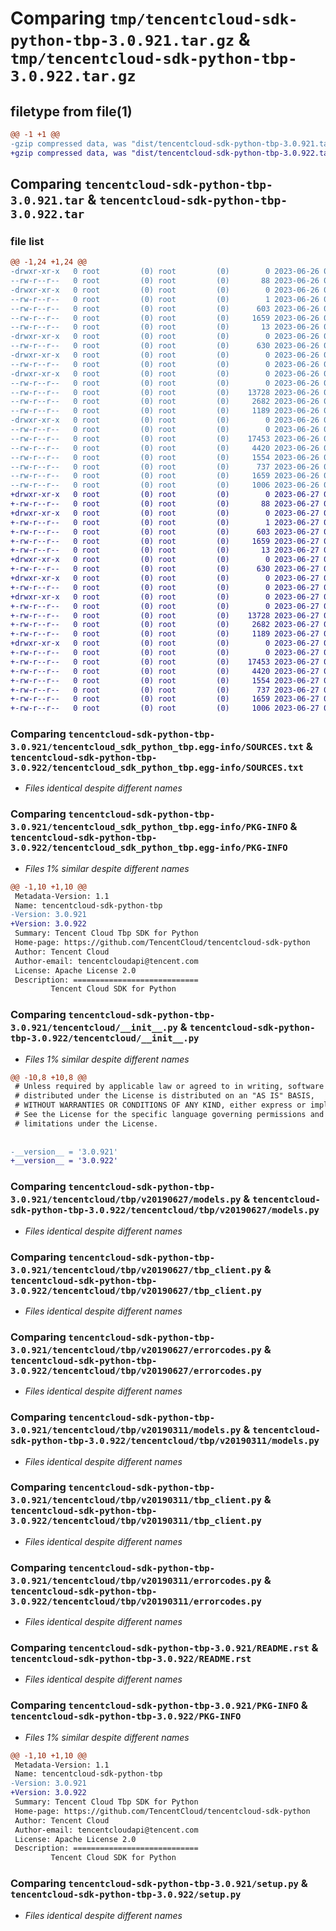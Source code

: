 # Comparing `tmp/tencentcloud-sdk-python-tbp-3.0.921.tar.gz` & `tmp/tencentcloud-sdk-python-tbp-3.0.922.tar.gz`

## filetype from file(1)

```diff
@@ -1 +1 @@
-gzip compressed data, was "dist/tencentcloud-sdk-python-tbp-3.0.921.tar", last modified: Mon Jun 26 00:33:06 2023, max compression
+gzip compressed data, was "dist/tencentcloud-sdk-python-tbp-3.0.922.tar", last modified: Tue Jun 27 00:33:23 2023, max compression
```

## Comparing `tencentcloud-sdk-python-tbp-3.0.921.tar` & `tencentcloud-sdk-python-tbp-3.0.922.tar`

### file list

```diff
@@ -1,24 +1,24 @@
-drwxr-xr-x   0 root         (0) root         (0)        0 2023-06-26 00:33:06.000000 tencentcloud-sdk-python-tbp-3.0.921/
--rw-r--r--   0 root         (0) root         (0)       88 2023-06-26 00:33:06.000000 tencentcloud-sdk-python-tbp-3.0.921/setup.cfg
-drwxr-xr-x   0 root         (0) root         (0)        0 2023-06-26 00:33:06.000000 tencentcloud-sdk-python-tbp-3.0.921/tencentcloud_sdk_python_tbp.egg-info/
--rw-r--r--   0 root         (0) root         (0)        1 2023-06-26 00:33:06.000000 tencentcloud-sdk-python-tbp-3.0.921/tencentcloud_sdk_python_tbp.egg-info/dependency_links.txt
--rw-r--r--   0 root         (0) root         (0)      603 2023-06-26 00:33:06.000000 tencentcloud-sdk-python-tbp-3.0.921/tencentcloud_sdk_python_tbp.egg-info/SOURCES.txt
--rw-r--r--   0 root         (0) root         (0)     1659 2023-06-26 00:33:06.000000 tencentcloud-sdk-python-tbp-3.0.921/tencentcloud_sdk_python_tbp.egg-info/PKG-INFO
--rw-r--r--   0 root         (0) root         (0)       13 2023-06-26 00:33:06.000000 tencentcloud-sdk-python-tbp-3.0.921/tencentcloud_sdk_python_tbp.egg-info/top_level.txt
-drwxr-xr-x   0 root         (0) root         (0)        0 2023-06-26 00:33:06.000000 tencentcloud-sdk-python-tbp-3.0.921/tencentcloud/
--rw-r--r--   0 root         (0) root         (0)      630 2023-06-26 00:33:06.000000 tencentcloud-sdk-python-tbp-3.0.921/tencentcloud/__init__.py
-drwxr-xr-x   0 root         (0) root         (0)        0 2023-06-26 00:33:06.000000 tencentcloud-sdk-python-tbp-3.0.921/tencentcloud/tbp/
--rw-r--r--   0 root         (0) root         (0)        0 2023-06-26 00:33:06.000000 tencentcloud-sdk-python-tbp-3.0.921/tencentcloud/tbp/__init__.py
-drwxr-xr-x   0 root         (0) root         (0)        0 2023-06-26 00:33:06.000000 tencentcloud-sdk-python-tbp-3.0.921/tencentcloud/tbp/v20190627/
--rw-r--r--   0 root         (0) root         (0)        0 2023-06-26 00:33:06.000000 tencentcloud-sdk-python-tbp-3.0.921/tencentcloud/tbp/v20190627/__init__.py
--rw-r--r--   0 root         (0) root         (0)    13728 2023-06-26 00:33:06.000000 tencentcloud-sdk-python-tbp-3.0.921/tencentcloud/tbp/v20190627/models.py
--rw-r--r--   0 root         (0) root         (0)     2682 2023-06-26 00:33:06.000000 tencentcloud-sdk-python-tbp-3.0.921/tencentcloud/tbp/v20190627/tbp_client.py
--rw-r--r--   0 root         (0) root         (0)     1189 2023-06-26 00:33:06.000000 tencentcloud-sdk-python-tbp-3.0.921/tencentcloud/tbp/v20190627/errorcodes.py
-drwxr-xr-x   0 root         (0) root         (0)        0 2023-06-26 00:33:06.000000 tencentcloud-sdk-python-tbp-3.0.921/tencentcloud/tbp/v20190311/
--rw-r--r--   0 root         (0) root         (0)        0 2023-06-26 00:33:06.000000 tencentcloud-sdk-python-tbp-3.0.921/tencentcloud/tbp/v20190311/__init__.py
--rw-r--r--   0 root         (0) root         (0)    17453 2023-06-26 00:33:06.000000 tencentcloud-sdk-python-tbp-3.0.921/tencentcloud/tbp/v20190311/models.py
--rw-r--r--   0 root         (0) root         (0)     4420 2023-06-26 00:33:06.000000 tencentcloud-sdk-python-tbp-3.0.921/tencentcloud/tbp/v20190311/tbp_client.py
--rw-r--r--   0 root         (0) root         (0)     1554 2023-06-26 00:33:06.000000 tencentcloud-sdk-python-tbp-3.0.921/tencentcloud/tbp/v20190311/errorcodes.py
--rw-r--r--   0 root         (0) root         (0)      737 2023-06-26 00:33:06.000000 tencentcloud-sdk-python-tbp-3.0.921/README.rst
--rw-r--r--   0 root         (0) root         (0)     1659 2023-06-26 00:33:06.000000 tencentcloud-sdk-python-tbp-3.0.921/PKG-INFO
--rw-r--r--   0 root         (0) root         (0)     1006 2023-06-26 00:33:06.000000 tencentcloud-sdk-python-tbp-3.0.921/setup.py
+drwxr-xr-x   0 root         (0) root         (0)        0 2023-06-27 00:33:23.000000 tencentcloud-sdk-python-tbp-3.0.922/
+-rw-r--r--   0 root         (0) root         (0)       88 2023-06-27 00:33:23.000000 tencentcloud-sdk-python-tbp-3.0.922/setup.cfg
+drwxr-xr-x   0 root         (0) root         (0)        0 2023-06-27 00:33:23.000000 tencentcloud-sdk-python-tbp-3.0.922/tencentcloud_sdk_python_tbp.egg-info/
+-rw-r--r--   0 root         (0) root         (0)        1 2023-06-27 00:33:23.000000 tencentcloud-sdk-python-tbp-3.0.922/tencentcloud_sdk_python_tbp.egg-info/dependency_links.txt
+-rw-r--r--   0 root         (0) root         (0)      603 2023-06-27 00:33:23.000000 tencentcloud-sdk-python-tbp-3.0.922/tencentcloud_sdk_python_tbp.egg-info/SOURCES.txt
+-rw-r--r--   0 root         (0) root         (0)     1659 2023-06-27 00:33:23.000000 tencentcloud-sdk-python-tbp-3.0.922/tencentcloud_sdk_python_tbp.egg-info/PKG-INFO
+-rw-r--r--   0 root         (0) root         (0)       13 2023-06-27 00:33:23.000000 tencentcloud-sdk-python-tbp-3.0.922/tencentcloud_sdk_python_tbp.egg-info/top_level.txt
+drwxr-xr-x   0 root         (0) root         (0)        0 2023-06-27 00:33:23.000000 tencentcloud-sdk-python-tbp-3.0.922/tencentcloud/
+-rw-r--r--   0 root         (0) root         (0)      630 2023-06-27 00:33:23.000000 tencentcloud-sdk-python-tbp-3.0.922/tencentcloud/__init__.py
+drwxr-xr-x   0 root         (0) root         (0)        0 2023-06-27 00:33:23.000000 tencentcloud-sdk-python-tbp-3.0.922/tencentcloud/tbp/
+-rw-r--r--   0 root         (0) root         (0)        0 2023-06-27 00:33:23.000000 tencentcloud-sdk-python-tbp-3.0.922/tencentcloud/tbp/__init__.py
+drwxr-xr-x   0 root         (0) root         (0)        0 2023-06-27 00:33:23.000000 tencentcloud-sdk-python-tbp-3.0.922/tencentcloud/tbp/v20190627/
+-rw-r--r--   0 root         (0) root         (0)        0 2023-06-27 00:33:23.000000 tencentcloud-sdk-python-tbp-3.0.922/tencentcloud/tbp/v20190627/__init__.py
+-rw-r--r--   0 root         (0) root         (0)    13728 2023-06-27 00:33:23.000000 tencentcloud-sdk-python-tbp-3.0.922/tencentcloud/tbp/v20190627/models.py
+-rw-r--r--   0 root         (0) root         (0)     2682 2023-06-27 00:33:23.000000 tencentcloud-sdk-python-tbp-3.0.922/tencentcloud/tbp/v20190627/tbp_client.py
+-rw-r--r--   0 root         (0) root         (0)     1189 2023-06-27 00:33:23.000000 tencentcloud-sdk-python-tbp-3.0.922/tencentcloud/tbp/v20190627/errorcodes.py
+drwxr-xr-x   0 root         (0) root         (0)        0 2023-06-27 00:33:23.000000 tencentcloud-sdk-python-tbp-3.0.922/tencentcloud/tbp/v20190311/
+-rw-r--r--   0 root         (0) root         (0)        0 2023-06-27 00:33:23.000000 tencentcloud-sdk-python-tbp-3.0.922/tencentcloud/tbp/v20190311/__init__.py
+-rw-r--r--   0 root         (0) root         (0)    17453 2023-06-27 00:33:23.000000 tencentcloud-sdk-python-tbp-3.0.922/tencentcloud/tbp/v20190311/models.py
+-rw-r--r--   0 root         (0) root         (0)     4420 2023-06-27 00:33:23.000000 tencentcloud-sdk-python-tbp-3.0.922/tencentcloud/tbp/v20190311/tbp_client.py
+-rw-r--r--   0 root         (0) root         (0)     1554 2023-06-27 00:33:23.000000 tencentcloud-sdk-python-tbp-3.0.922/tencentcloud/tbp/v20190311/errorcodes.py
+-rw-r--r--   0 root         (0) root         (0)      737 2023-06-27 00:33:23.000000 tencentcloud-sdk-python-tbp-3.0.922/README.rst
+-rw-r--r--   0 root         (0) root         (0)     1659 2023-06-27 00:33:23.000000 tencentcloud-sdk-python-tbp-3.0.922/PKG-INFO
+-rw-r--r--   0 root         (0) root         (0)     1006 2023-06-27 00:33:23.000000 tencentcloud-sdk-python-tbp-3.0.922/setup.py
```

### Comparing `tencentcloud-sdk-python-tbp-3.0.921/tencentcloud_sdk_python_tbp.egg-info/SOURCES.txt` & `tencentcloud-sdk-python-tbp-3.0.922/tencentcloud_sdk_python_tbp.egg-info/SOURCES.txt`

 * *Files identical despite different names*

### Comparing `tencentcloud-sdk-python-tbp-3.0.921/tencentcloud_sdk_python_tbp.egg-info/PKG-INFO` & `tencentcloud-sdk-python-tbp-3.0.922/tencentcloud_sdk_python_tbp.egg-info/PKG-INFO`

 * *Files 1% similar despite different names*

```diff
@@ -1,10 +1,10 @@
 Metadata-Version: 1.1
 Name: tencentcloud-sdk-python-tbp
-Version: 3.0.921
+Version: 3.0.922
 Summary: Tencent Cloud Tbp SDK for Python
 Home-page: https://github.com/TencentCloud/tencentcloud-sdk-python
 Author: Tencent Cloud
 Author-email: tencentcloudapi@tencent.com
 License: Apache License 2.0
 Description: ============================
         Tencent Cloud SDK for Python
```

### Comparing `tencentcloud-sdk-python-tbp-3.0.921/tencentcloud/__init__.py` & `tencentcloud-sdk-python-tbp-3.0.922/tencentcloud/__init__.py`

 * *Files 1% similar despite different names*

```diff
@@ -10,8 +10,8 @@
 # Unless required by applicable law or agreed to in writing, software
 # distributed under the License is distributed on an "AS IS" BASIS,
 # WITHOUT WARRANTIES OR CONDITIONS OF ANY KIND, either express or implied.
 # See the License for the specific language governing permissions and
 # limitations under the License.
 
 
-__version__ = '3.0.921'
+__version__ = '3.0.922'
```

### Comparing `tencentcloud-sdk-python-tbp-3.0.921/tencentcloud/tbp/v20190627/models.py` & `tencentcloud-sdk-python-tbp-3.0.922/tencentcloud/tbp/v20190627/models.py`

 * *Files identical despite different names*

### Comparing `tencentcloud-sdk-python-tbp-3.0.921/tencentcloud/tbp/v20190627/tbp_client.py` & `tencentcloud-sdk-python-tbp-3.0.922/tencentcloud/tbp/v20190627/tbp_client.py`

 * *Files identical despite different names*

### Comparing `tencentcloud-sdk-python-tbp-3.0.921/tencentcloud/tbp/v20190627/errorcodes.py` & `tencentcloud-sdk-python-tbp-3.0.922/tencentcloud/tbp/v20190627/errorcodes.py`

 * *Files identical despite different names*

### Comparing `tencentcloud-sdk-python-tbp-3.0.921/tencentcloud/tbp/v20190311/models.py` & `tencentcloud-sdk-python-tbp-3.0.922/tencentcloud/tbp/v20190311/models.py`

 * *Files identical despite different names*

### Comparing `tencentcloud-sdk-python-tbp-3.0.921/tencentcloud/tbp/v20190311/tbp_client.py` & `tencentcloud-sdk-python-tbp-3.0.922/tencentcloud/tbp/v20190311/tbp_client.py`

 * *Files identical despite different names*

### Comparing `tencentcloud-sdk-python-tbp-3.0.921/tencentcloud/tbp/v20190311/errorcodes.py` & `tencentcloud-sdk-python-tbp-3.0.922/tencentcloud/tbp/v20190311/errorcodes.py`

 * *Files identical despite different names*

### Comparing `tencentcloud-sdk-python-tbp-3.0.921/README.rst` & `tencentcloud-sdk-python-tbp-3.0.922/README.rst`

 * *Files identical despite different names*

### Comparing `tencentcloud-sdk-python-tbp-3.0.921/PKG-INFO` & `tencentcloud-sdk-python-tbp-3.0.922/PKG-INFO`

 * *Files 1% similar despite different names*

```diff
@@ -1,10 +1,10 @@
 Metadata-Version: 1.1
 Name: tencentcloud-sdk-python-tbp
-Version: 3.0.921
+Version: 3.0.922
 Summary: Tencent Cloud Tbp SDK for Python
 Home-page: https://github.com/TencentCloud/tencentcloud-sdk-python
 Author: Tencent Cloud
 Author-email: tencentcloudapi@tencent.com
 License: Apache License 2.0
 Description: ============================
         Tencent Cloud SDK for Python
```

### Comparing `tencentcloud-sdk-python-tbp-3.0.921/setup.py` & `tencentcloud-sdk-python-tbp-3.0.922/setup.py`

 * *Files identical despite different names*

